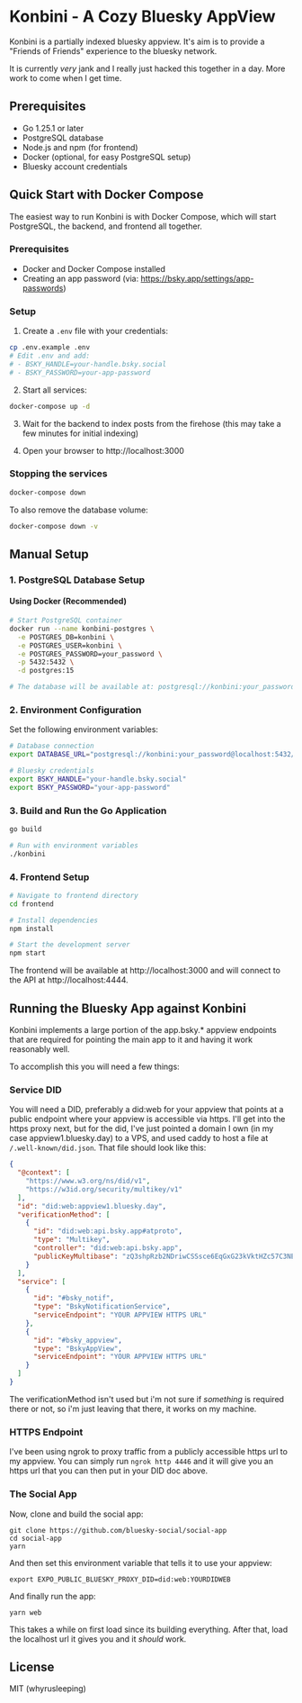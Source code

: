 # Konbini - A Cozy Bluesky AppView

Konbini is a partially indexed bluesky appview. It's aim is to provide a "Friends of Friends" experience to the bluesky network.

It is currently _very_ jank and I really just hacked this together in a day. More work to come when I get time.

## Prerequisites

- Go 1.25.1 or later
- PostgreSQL database
- Node.js and npm (for frontend)
- Docker (optional, for easy PostgreSQL setup)
- Bluesky account credentials

## Quick Start with Docker Compose

The easiest way to run Konbini is with Docker Compose, which will start PostgreSQL, the backend, and frontend all together.

### Prerequisites

- Docker and Docker Compose installed
- Creating an app password (via: https://bsky.app/settings/app-passwords)

### Setup

1. Create a `.env` file with your credentials:

```bash
cp .env.example .env
# Edit .env and add:
# - BSKY_HANDLE=your-handle.bsky.social
# - BSKY_PASSWORD=your-app-password
```

2. Start all services:

```bash
docker-compose up -d
```

3. Wait for the backend to index posts from the firehose (this may take a few minutes for initial indexing)

4. Open your browser to http://localhost:3000

### Stopping the services

```bash
docker-compose down
```

To also remove the database volume:

```bash
docker-compose down -v
```

## Manual Setup

### 1. PostgreSQL Database Setup

#### Using Docker (Recommended)

```bash
# Start PostgreSQL container
docker run --name konbini-postgres \
  -e POSTGRES_DB=konbini \
  -e POSTGRES_USER=konbini \
  -e POSTGRES_PASSWORD=your_password \
  -p 5432:5432 \
  -d postgres:15

# The database will be available at: postgresql://konbini:your_password@localhost:5432/konbini
```

### 2. Environment Configuration

Set the following environment variables:

```bash
# Database connection
export DATABASE_URL="postgresql://konbini:your_password@localhost:5432/konbini"

# Bluesky credentials
export BSKY_HANDLE="your-handle.bsky.social"
export BSKY_PASSWORD="your-app-password"
```

### 3. Build and Run the Go Application

```bash
go build

# Run with environment variables
./konbini
```

### 4. Frontend Setup

```bash
# Navigate to frontend directory
cd frontend

# Install dependencies
npm install

# Start the development server
npm start
```

The frontend will be available at http://localhost:3000 and will connect to the API at http://localhost:4444.

## Running the Bluesky App against Konbini

Konbini implements a large portion of the app.bsky.\* appview endpoints that
are required for pointing the main app to it and having it work reasonably
well.

To accomplish this you will need a few things:

### Service DID

You will need a DID, preferably a did:web for your appview that points at a
public endpoint where your appview is accessible via https.
I'll get into the https proxy next, but for the did, I've just pointed a domain
I own (in my case appview1.bluesky.day) to a VPS, and used caddy to host a file
at `/.well-known/did.json`.
That file should look like this:

```json
{
  "@context": [
    "https://www.w3.org/ns/did/v1",
    "https://w3id.org/security/multikey/v1"
  ],
  "id": "did:web:appview1.bluesky.day",
  "verificationMethod": [
    {
      "id": "did:web:api.bsky.app#atproto",
      "type": "Multikey",
      "controller": "did:web:api.bsky.app",
      "publicKeyMultibase": "zQ3shpRzb2NDriwCSSsce6EqGxG23kVktHZc57C3NEcuNy1jg"
    }
  ],
  "service": [
    {
      "id": "#bsky_notif",
      "type": "BskyNotificationService",
      "serviceEndpoint": "YOUR APPVIEW HTTPS URL"
    },
    {
      "id": "#bsky_appview",
      "type": "BskyAppView",
      "serviceEndpoint": "YOUR APPVIEW HTTPS URL"
    }
  ]
}
```

The verificationMethod isn't used but i'm not sure if _something_ is required
there or not, so i'm just leaving that there, it works on my machine.

### HTTPS Endpoint

I've been using ngrok to proxy traffic from a publicly accessible https url to my appview.
You can simply run `ngrok http 4446` and it will give you an https url that you
can then put in your DID doc above.

### The Social App

Now, clone and build the social app:

```
git clone https://github.com/bluesky-social/social-app
cd social-app
yarn
```

And then set this environment variable that tells it to use your appview:

```
export EXPO_PUBLIC_BLUESKY_PROXY_DID=did:web:YOURDIDWEB
```

And finally run the app:

```
yarn web
```

This takes a while on first load since its building everything.
After that, load the localhost url it gives you and it _should_ work.

## License

MIT (whyrusleeping)

```

```
